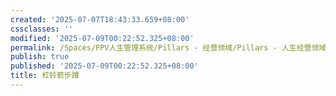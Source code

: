 ```yaml
---
created: '2025-07-07T18:43:33.659+08:00'
cssclasses: ''
modified: '2025-07-09T00:22:52.325+08:00'
permalink: /Spaces/PPV人生管理系统/Pillars - 经营领域/Pillars - 人生经营领域/运动/增肌减脂计划/力量训练动作库/杠铃箭步蹲.md
publish: true
published: '2025-07-09T00:22:52.325+08:00'
title: 杠铃箭步蹲
---
```

